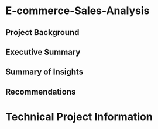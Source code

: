 # E-commerce-Sales-Analysis
## Project Background 

## Executive Summary

## Summary of Insights

## Recommendations

# Technical Project Information
